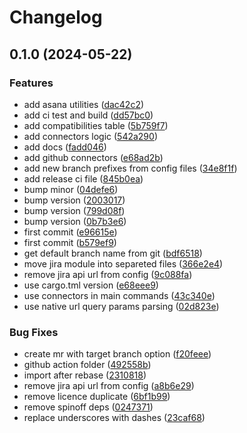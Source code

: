 # Changelog

## 0.1.0 (2024-05-22)

### Features

- add asana utilities ([dac42c2](https://github.com/emberist/mrburns/commit/dac42c2181c95292edab860f1423a897d20585af))
- add ci test and build ([dd57bc0](https://github.com/emberist/mrburns/commit/dd57bc038cf1d59b9be89c29f981de30418b6b7f))
- add compatibilities table ([5b759f7](https://github.com/emberist/mrburns/commit/5b759f762ed8f55d8f8264830e5e3274b414738c))
- add connectors logic ([542a290](https://github.com/emberist/mrburns/commit/542a29067d2d647b0159c9d3c243670dfc509158))
- add docs ([fadd046](https://github.com/emberist/mrburns/commit/fadd0468cce253c64b9ed962e38d46b8cf7aae10))
- add github connectors ([e68ad2b](https://github.com/emberist/mrburns/commit/e68ad2bd8badff1f629407a00358fa0a743607ca))
- add new branch prefixes from config files ([34e8f1f](https://github.com/emberist/mrburns/commit/34e8f1f18ef590cb281b65dcbd41450f2384e087))
- add release ci file ([845b0ea](https://github.com/emberist/mrburns/commit/845b0eac0686e1c9595d5d5f3026dcc290a537ca))
- bump minor ([04defe6](https://github.com/emberist/mrburns/commit/04defe6966008bbb925612fe5f372d607253b8d4))
- bump version ([2003017](https://github.com/emberist/mrburns/commit/20030170282111c3c74f5bb3f73df7d4a864b95d))
- bump version ([799d08f](https://github.com/emberist/mrburns/commit/799d08f45d7af30eda8202cf73dde8d604a5ad42))
- bump version ([0b7b3e6](https://github.com/emberist/mrburns/commit/0b7b3e6dd3a493640b4861d1d6b7b1359d27a909))
- first commit ([e96615e](https://github.com/emberist/mrburns/commit/e96615e8e577421c4c2f011300db2e83137a003c))
- first commit ([b579ef9](https://github.com/emberist/mrburns/commit/b579ef96fef073b559d1d5ca85cf1d36d5603f8e))
- get default branch name from git ([bdf6518](https://github.com/emberist/mrburns/commit/bdf6518df7c74ac2be3b9d87a4f1b0af468c2083))
- move jira module into separeted files ([366e2e4](https://github.com/emberist/mrburns/commit/366e2e4cd1010d2cbdd69c144c501f7478a87a66))
- remove jira api url from config ([9c088fa](https://github.com/emberist/mrburns/commit/9c088fab9d804145f7a3a333454a0e56c59a4571))
- use cargo.tml version ([e68eee9](https://github.com/emberist/mrburns/commit/e68eee95696bdf5c3d9b41ff53591343444255cc))
- use connectors in main commands ([43c340e](https://github.com/emberist/mrburns/commit/43c340ef46075e8d1d47cc76f8eef5432c519308))
- use native url query params parsing ([02d823e](https://github.com/emberist/mrburns/commit/02d823e77373a0d4a76d14366f3c8c91849849f6))

### Bug Fixes

- create mr with target branch option ([f20feee](https://github.com/emberist/mrburns/commit/f20feee74b1233ad28f5c1b422de5101f49f0756))
- github action folder ([492558b](https://github.com/emberist/mrburns/commit/492558b7d652046bed851a2698e50d5d62f0f994))
- import after rebase ([2310818](https://github.com/emberist/mrburns/commit/2310818fe808af4817933ea7f73f9013ffa5f465))
- remove jira api url from config ([a8b6e29](https://github.com/emberist/mrburns/commit/a8b6e291e4a103e3291a5740f6fe83f1979493c6))
- remove licence duplicate ([6bf1b99](https://github.com/emberist/mrburns/commit/6bf1b9996d45c5d35bcfa1d67c9b5fdbf201748d))
- remove spinoff deps ([0247371](https://github.com/emberist/mrburns/commit/0247371c681a11e9ba9f357e340ba86ecf42b2c5))
- replace underscores with dashes ([23caf68](https://github.com/emberist/mrburns/commit/23caf68d8875c769a63719de7ab9b8729aba92ef))
